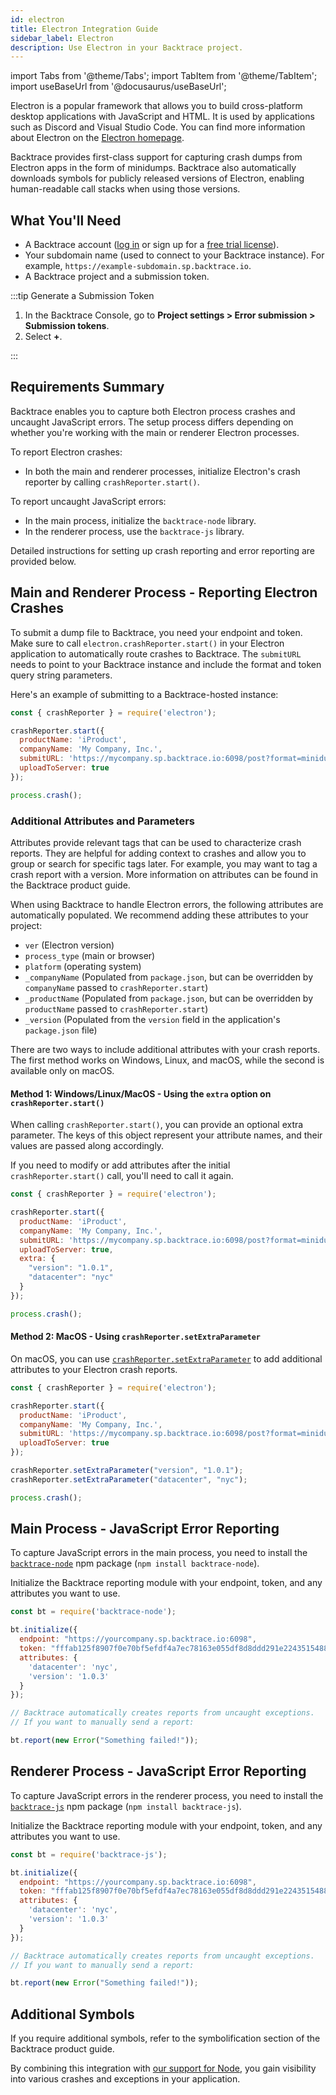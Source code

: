 ```yaml
---
id: electron
title: Electron Integration Guide
sidebar_label: Electron
description: Use Electron in your Backtrace project.
---
```


import Tabs from '@theme/Tabs';
import TabItem from '@theme/TabItem';
import useBaseUrl from '@docusaurus/useBaseUrl';

Electron is a popular framework that allows you to build cross-platform desktop applications with JavaScript and HTML. It is used by applications such as Discord and Visual Studio Code. You can find more information about Electron on the [Electron homepage](https://electron.atom.io/).

Backtrace provides first-class support for capturing crash dumps from Electron apps in the form of minidumps. Backtrace also automatically downloads symbols for publicly released versions of Electron, enabling human-readable call stacks when using those versions.

## What You'll Need

- A Backtrace account ([log in](https://backtrace.io/login) or sign up for a [free trial license](https://backtrace.io/sign-up)).
- Your subdomain name (used to connect to your Backtrace instance). For example, `https://example-subdomain.sp.backtrace.io`.
- A Backtrace project and a submission token.

:::tip Generate a Submission Token

1. In the Backtrace Console, go to **Project settings > Error submission > Submission tokens**.
1. Select **+**.

:::

## Requirements Summary

Backtrace enables you to capture both Electron process crashes and uncaught JavaScript errors. The setup process differs depending on whether you're working with the main or renderer Electron processes.

To report Electron crashes:

- In both the main and renderer processes, initialize Electron's crash reporter by calling `crashReporter.start()`.

To report uncaught JavaScript errors:

- In the main process, initialize the `backtrace-node` library.
- In the renderer process, use the `backtrace-js` library.

Detailed instructions for setting up crash reporting and error reporting are provided below.

## Main and Renderer Process - Reporting Electron Crashes

To submit a dump file to Backtrace, you need your endpoint and token. Make sure to call `electron.crashReporter.start()` in your Electron application to automatically route crashes to Backtrace. The `submitURL` needs to point to your Backtrace instance and include the format and token query string parameters.

Here's an example of submitting to a Backtrace-hosted instance:

```javascript
const { crashReporter } = require('electron');

crashReporter.start({
  productName: 'iProduct',
  companyName: 'My Company, Inc.',
  submitURL: 'https://mycompany.sp.backtrace.io:6098/post?format=minidump&token=fff016fe152941145a880720158dbca39c0f1b524c96bbd7c95a896556284076',
  uploadToServer: true
});

process.crash();
```

### Additional Attributes and Parameters

Attributes provide relevant tags that can be used to characterize crash reports. They are helpful for adding context to crashes and allow you to group or search for specific tags later. For example, you may want to tag a crash report with a version. More information on attributes can be found in the Backtrace product guide.

When using Backtrace to handle Electron errors, the following attributes are automatically populated. We recommend adding these attributes to your project:

- `ver` (Electron version)
- `process_type` (main or browser)
- `platform` (operating system)
- `_companyName` (Populated from `package.json`, but can be overridden by `companyName` passed to `crashReporter.start`)
- `_productName` (Populated from `package.json`, but can be overridden by `productName` passed to `crashReporter.start`)
- `_version` (Populated from the `version` field in the application's `package.json` file)

There are two ways to include additional attributes with your crash reports. The first method works on Windows, Linux, and macOS, while the second is available only on macOS.

#### Method 1: Windows/Linux/MacOS - Using the `extra` option on `crashReporter.start()`

When calling `crashReporter.start()`, you can provide an optional extra parameter. The keys of this object represent your attribute names, and their values are passed along accordingly.

If you need to modify or add attributes after the initial `crashReporter.start()` call, you'll need to call it again.

```javascript title="Example Code"
const { crashReporter } = require('electron');

crashReporter.start({
  productName: 'iProduct',
  companyName: 'My Company, Inc.',
  submitURL: 'https://mycompany.sp.backtrace.io:6098/post?format=minidump&token=fff016fe152941145a880720158dbca39c0f1b524c96bbd7c95a896556284076',
  uploadToServer: true,
  extra: {
    "version": "1.0.1",
    "datacenter": "nyc"
  }
});

process.crash();
```

#### Method 2: MacOS - Using `crashReporter.setExtraParameter`

On macOS, you can use [`crashReporter.setExtraParameter`](https://electron.atom.io/docs/api/crash-reporter/#crashreportersetextraparameterkey-value-macos) to add additional attributes to your Electron crash reports.

```javascript title="Example Code"
const { crashReporter } = require('electron');

crashReporter.start({
  productName: 'iProduct',
  companyName: 'My Company, Inc.',
  submitURL: 'https://mycompany.sp.backtrace.io:6098/post?format=minidump&token=fff016fe152941145a880720158dbca39c0f1b524c96bbd7c95a896556284076',
  uploadToServer: true
});

crashReporter.setExtraParameter("version", "1.0.1");
crashReporter.setExtraParameter("datacenter", "nyc");

process.crash();
```

## Main Process - JavaScript Error Reporting

To capture JavaScript errors in the main process, you need to install the [`backtrace-node`](https://github.com/backtrace-labs/backtrace-node) npm package (`npm install backtrace-node`).

Initialize the Backtrace reporting module with your endpoint, token, and any attributes you want to use.

```javascript title="Example Code"
const bt = require('backtrace-node');

bt.initialize({
  endpoint: "https://yourcompany.sp.backtrace.io:6098",
  token: "fffab125f8907f0e70bf5efdf4a7ec78163e055df8d8ddd291e2243515488194aaa",
  attributes: {
    'datacenter': 'nyc',
    'version': '1.0.3'
  }
});

// Backtrace automatically creates reports from uncaught exceptions.
// If you want to manually send a report:

bt.report(new Error("Something failed!"));
```

## Renderer Process - JavaScript Error Reporting

To capture JavaScript errors in the renderer process, you need to install the [`backtrace-js`](https://github.com/backtrace-labs/backtrace-js#readme) npm package (`npm install backtrace-js`).

Initialize the Backtrace reporting module with your endpoint, token, and any attributes you want to use.

```javascript title="Example Code"
const bt = require('backtrace-js');

bt.initialize({
  endpoint: "https://yourcompany.sp.backtrace.io:6098",
  token: "fffab125f8907f0e70bf5efdf4a7ec78163e055df8d8ddd291e2243515488194aaa",
  attributes: {
    'datacenter': 'nyc',
    'version': '1.0.3'
  }
});

// Backtrace automatically creates reports from uncaught exceptions.
// If you want to manually send a report:

bt.report(new Error("Something failed!"));
```

## Additional Symbols

If you require additional symbols, refer to the symbolification section of the Backtrace product guide.

By combining this integration with [our support for Node](https://github.com/backtrace-labs/backtrace-node), you gain visibility into various crashes and exceptions in your application.
